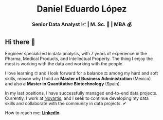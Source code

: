 <h1 align="center">Daniel Eduardo López</h1>

<h3 align="center"> Senior Data Analyst 📈 | M. Sc. 🧬 | MBA 💰 </h3>

<h2> Hi there 👋 </h2>

<p><!--em--> Engineer specialized in data analysis, with 7 years of experience in the Pharma, Medical Products, and Intellectual Property. The thing I enjoy the most is working with the data and working with the people. 
  
I love learning 🤓 and I look forward for a balance ⚖ among my hard and soft skills, reason why I hold an <b>Master of Business Administration</b> (Mexico) and also a <b>Master in Quantitative Biotechnology</b> (Spain).
  
In my last positions, I have successfully managed end-to-end data projects. Currently, I work at <a href="https://www.novartis.com/">Novartis</a>, and I seek to continue developing my data skills and collaborate with the community in data projects. ✔<!--/em--></p>

How to reach me:
**<a href="https://www.linkedin.com/in/daniel-eduardo-lopez">LinkedIn</a>**

<!--
**DanielEduardoLopez/DanielEduardoLopez** is a ✨ _special_ ✨ repository because its `README.md` (this file) appears on your GitHub profile.

Here are some ideas to get you started:

- 🔭 I’m currently working on ...
- 🌱 I’m currently learning ...
- 👯 I’m looking to collaborate on ...
- 🤔 I’m looking for help with ...
- 💬 Ask me about ...
- 📫 How to reach me: ...
- 😄 Pronouns: ...
- ⚡ Fun fact: ...
-->
